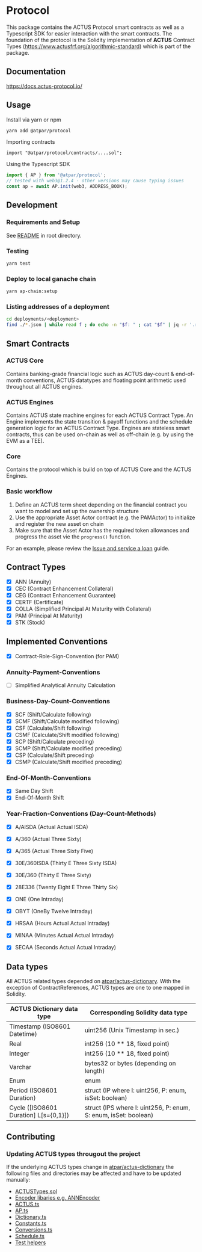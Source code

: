 # Protocol

This package contains the ACTUS Protocol smart contracts as well as a Typescript SDK for easier interaction with the smart contracts.
The foundation of the protocol is the Solidity implementation of **ACTUS** Contract Types (https://www.actusfrf.org/algorithmic-standard) which is part of the package.

## Documentation
https://docs.actus-protocol.io/

## Usage

Install via yarn or npm
```sh
yarn add @atpar/protocol
```

Importing contracts
```sol
import "@atpar/protocol/contracts/....sol";
```

Using the Typescript SDK
```ts
import { AP } from '@atpar/protocol';
// tested with web3@1.2.4 - other versions may cause typing issues
const ap = await AP.init(web3, ADDRESS_BOOK);
```

## Development

### Requirements and Setup
See [README](https://github.com/atpar/ap-monorepo) in root directory.

### Testing
```sh
yarn test
```

### Deploy to local ganache chain
```sh
yarn ap-chain:setup
```

### Listing addresses of a deployment
```sh
cd deployments/<deployment>
find ./*.json | while read f ; do echo -n "$f: " ; cat "$f" | jq -r '.receipt.contractAddress' ; done
```

## Smart Contracts

### ACTUS Core
Contains banking-grade financial logic such as ACTUS day-count & end-of-month conventions, ACTUS datatypes and floating point arithmetic used throughout all ACTUS engines. 

### ACTUS Engines
Contains ACTUS state machine engines for each ACTUS Contract Type. An Engine implements the state transition & payoff functions and the schedule generation logic for an ACTUS Contract Type. Engines are stateless smart contracts, thus can be used on-chain as well as off-chain (e.g. by using the EVM as a TEE).

### Core
Contains the protocol which is build on top of ACTUS Core and the ACTUS Engines.

### Basic workflow
1. Define an ACTUS term sheet depending on the financial contract you want to model and set up the ownership structure
2. Use the appropriate Asset Actor contract (e.g. the PAMActor) to initialize and register the new asset on chain
3. Make sure that the Asset Actor has the required token allowances and progress the asset vie the `progress()` function.

For an example, please review the [Issue and service a loan](https://docs.actus-protocol.io/guides/issue-and-service) guide.

## Contract Types
- [x] ANN (Annuity)
- [x] CEC (Contract Enhancement Collateral)
- [x] CEG (Contract Enhancement Guarantee)
- [x] CERTF (Certificate)
- [x] COLLA (Simplified Principal At Maturity with Collateral)
- [x] PAM (Principal At Maturity)
- [x] STK (Stock)

## Implemented Conventions
- [x] Contract-Role-Sign-Convention (for PAM)

### Annuity-Payment-Conventions
- [ ] Simplified Analytical Annuity Calculation

### Business-Day-Count-Conventions
- [x] SCF (Shift/Calculate following)
- [x] SCMF (Shift/Calculate modified following)
- [x] CSF (Calculate/Shift following)
- [x] CSMF (Calculate/Shift modified following)
- [x] SCP (Shift/Calculate preceding)
- [x] SCMP (Shift/Calculate modified preceding)
- [x] CSP (Calculate/Shift preceding)
- [x] CSMP (Calculate/Shift modified preceding)

### End-Of-Month-Conventions
- [x] Same Day Shift
- [x] End-Of-Month Shift

### Year-Fraction-Conventions (Day-Count-Methods)
- [x] A/AISDA (Actual Actual ISDA)
- [x] A/360 (Actual Three Sixty)
- [x] A/365 (Actual Three Sixty Five)
- [x] 30E/360ISDA (Thirty E Three Sixty ISDA)
- [x] 30E/360 (Thirty E Three Sixty)
- [x] 28E336 (Twenty Eight E Three Thirty Six)
- [x] ONE (One Intraday)
- [x] OBYT (OneBy Twelve Intraday)
- [x] HRSAA (Hours Actual Actual Intraday)
- [x] MINAA (Minutes Actual Actual Intraday)
- [x] SECAA (Seconds Actual Actual Intraday)


## Data types
All ACTUS related types depended on [atpar/actus-dictionary](https://github.com/atpar/actus-dictionary). 
With the exception of ContractReferences, ACTUS types are one to one mapped in Solidity.

| ACTUS Dictionary data type            | Corresponding Solidity data type                                |
|---------------------------------------|-----------------------------------------------------------------|
| Timestamp (ISO8601 Datetime)          | uint256 (Unix Timestamp in sec.)                                |
| Real                                  | int256 (10 ** 18, fixed point)                                  |
| Integer                               | int256 (10 ** 18, fixed point)                                  |
| Varchar                               | bytes32 or bytes (depending on length)                          |
| Enum                                  | enum                                                            |
| Period (ISO8601 Duration)             | struct (IP where I: uint256, P: enum, isSet: boolean)           |
| Cycle ([ISO8601 Duration] L[s={0,1}]) | struct (IPS where I: uint256, P: enum, S: enum, isSet: boolean) |


## Contributing

### Updating ACTUS types througout the project
If the underlying ACTUS types change in [atpar/actus-dictionary](https://github.com/atpar/actus-dictionary)
the following files and directories may be affected and have to be updated manually:
- [ACTUSTypes.sol](https://github.com/atpar/ap-monorepo/blob/dev/packages/protocol/contracts/ACTUS/Core/ACTUSTypes.sol)
- [Encoder libaries e.g. ANNEncoder](https://github.com/atpar/ap-monorepo/blob/dev/packages/protocol/contracts/Core/ANN/ANNEncoder.sol)
- [ACTUS.ts](https://github.com/atpar/ap-monorepo/blob/dev/packages/protocol/src/types/ACTUS.ts)
- [AP.ts](https://github.com/atpar/ap-monorepo/blob/dev/packages/protocol/src/types/AP.ts)
- [Dictionary.ts](https://github.com/atpar/ap-monorepo/blob/dev/packages/protocol/src/types/dictionary/dictionary.json)
- [Constants.ts](https://github.com/atpar/ap-monorepo/blob/dev/packages/protocol/src/utils/Constants.ts)
- [Conversions.ts](https://github.com/atpar/ap-monorepo/blob/dev/packages/protocol/src/utils/Conversion.ts)
- [Schedule.ts](https://github.com/atpar/ap-monorepo/blob/dev/packages/protocol/src/utils/Schedule.ts)
- [Test helpers](https://github.com/atpar/ap-monorepo/tree/dev/packages/protocol/test/helper)

